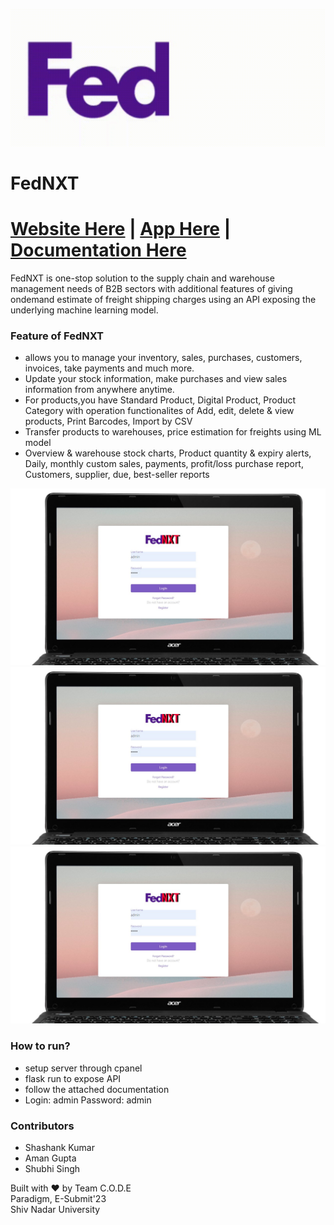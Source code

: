 ![](./Image-Assets/image1.gif)
# FedNXT
# [Website Here](https://globalbloodbanking.ml/ware/login) | [App Here](https://drive.google.com/file/d/11wZ_09a3Q_Dx0UdZoB4NDb7GwuoueZkc/view?usp=share_link) | [Documentation Here](https://drive.google.com/file/d/11wZ_09a3Q_Dx0UdZoB4NDb7GwuoueZkc/view?usp=share_link)
FedNXT is one-stop solution to the supply chain and warehouse management needs of B2B sectors with additional features of giving ondemand estimate of freight shipping charges using an API exposing the underlying machine learning model.


### Feature of FedNXT
- allows you to manage your inventory, sales, purchases, customers, invoices, take payments and much more.
- Update your stock information, make purchases and view sales information from anywhere anytime. 
- For products,you have Standard Product, Digital Product, Product Category with operation functionalites of Add, edit, delete & view products, Print Barcodes, Import by CSV
- Transfer products to warehouses, price estimation for freights using ML model
- Overview & warehouse stock charts, Product quantity & expiry alerts, Daily, monthly custom sales, payments, profit/loss purchase report, Customers, supplier, due, best-seller reports

![](./images/img1.jpg)
![](./Image-Assets/img1.jpg)
<img src="img1.jpg">
### How to run?
- setup server through cpanel
- flask run to expose API
- follow the attached documentation
- Login: admin Password: admin


### Contributors
- Shashank Kumar
- Aman Gupta
- Shubhi Singh

Built with ❤️ by Team C.O.D.E<br>
Paradigm, E-Submit'23<br>
Shiv Nadar University
